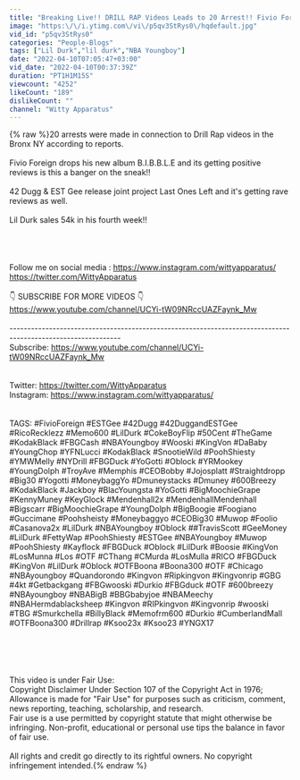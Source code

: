 ```yaml
---
title: "Breaking Live!! DRILL RAP Videos Leads to 20 Arrest!! Fivio Foreign & EST GEE\/42 Dugg Drop Bangers!!"
image: "https:\/\/i.ytimg.com\/vi\/p5qv3StRys0\/hqdefault.jpg"
vid_id: "p5qv3StRys0"
categories: "People-Blogs"
tags: ["Lil Durk","lil durk","NBA Youngboy"]
date: "2022-04-10T07:05:47+03:00"
vid_date: "2022-04-10T00:37:39Z"
duration: "PT1H1M15S"
viewcount: "4252"
likeCount: "189"
dislikeCount: ""
channel: "Witty Apparatus"
---
```

{% raw %}20 arrests were made in connection to Drill Rap videos in the Bronx NY according to reports.<br /><br />Fivio Foreign drops his new album B.I.B.B.L.E and its getting positive reviews is this  a banger on the sneak!!<br /><br />42 Dugg &amp; EST Gee release joint project Last Ones Left and it's getting rave reviews as well. <br /><br />Lil Durk sales 54k in his fourth week!!<br /><br /><br /><br /><br />Follow me on social media : <a rel="nofollow" target="blank" href="https://www.instagram.com/wittyapparatus/">https://www.instagram.com/wittyapparatus/</a><br /><a rel="nofollow" target="blank" href="https://twitter.com/WittyApparatus">https://twitter.com/WittyApparatus</a><br /><br />👇 SUBSCRIBE FOR MORE VIDEOS 👇<br /><a rel="nofollow" target="blank" href="https://www.youtube.com/channel/UCYi-tW09NRccUAZFaynk_Mw">https://www.youtube.com/channel/UCYi-tW09NRccUAZFaynk_Mw</a><br /><br />-------------------------------------------------------------------------------------------------------------<br />Subscribe: <a rel="nofollow" target="blank" href="https://www.youtube.com/channel/UCYi-tW09NRccUAZFaynk_Mw">https://www.youtube.com/channel/UCYi-tW09NRccUAZFaynk_Mw</a><br /><br /><br />Twitter: <a rel="nofollow" target="blank" href="https://twitter.com/WittyApparatus">https://twitter.com/WittyApparatus</a><br />Instagram:  <a rel="nofollow" target="blank" href="https://www.instagram.com/wittyapparatus/">https://www.instagram.com/wittyapparatus/</a><br /><br /><br />TAGS: #FivioForeign #ESTGee #42Dugg #42DuggandESTGee  #RicoRecklezz #Memo600  #LilDurk  #CokeBoyFlip  #50Cent #TheGame #KodakBlack #FBGCash  #NBAYoungboy #Wooski  #KingVon #DaBaby #YoungChop #YFNLucci  #KodakBlack  #SnootieWild #PoohShiesty #YMWMelly #NYDrill  #FBGDuck #YoGotti #Oblock  #YRMookey  #YoungDolph  #TroyAve #Memphis #CEOBobby #Jojosplatt #Straightdropp #Big30 #Yogotti #MoneybaggYo #Dmuneystacks #Dmuney  #600Breezy #KodakBlack #Jackboy  #BlacYoungsta #YoGotti #BigMoochieGrape  #KennyMuney #KeyGlock #Mendenhall2x #MendenhallMendenhall #Bigscarr #BigMoochieGrape #YoungDolph  #BigBoogie #Foogiano  #Guccimane #Poohsheisty #Moneybaggyo #CEOBig30  #Muwop #Foolio #Casanova2x #LilDurk #NBAYoungboy #Oblock  ##TravisScott #GeeMoney  #LilDurk #FettyWap #PoohShiesty #ESTGee #NBAYoungboy #Muwop #PoohShiesty   #Kayflock   #FBGDuck #Oblock  #LilDurk #Boosie  #KingVon #LosMunna #Los #OTF #CThang #CMurda #LosMulla  #RICO  #FBGDuck #KingVon #LilDurk  #Oblock  #OTFBoona #Boona300   #OTF #Chicago #NBAyoungboy  #Quandorondo  #Kingvon   #Ripkingvon    #Kingvonrip    #GBG  #4kt   #Getbackgang   #FBGwooski   #Durkio   #FBGduck   #OTF  #600breezy   #NBAyoungboy   #NBABigB  #BBGbabyjoe   #NBAMeechy   #NBAHermdablacksheep    #Kingvon   #RIPkingvon   #Kingvonrip #wooski #TBG #Smurkchella  #BillyBlack #Memofrm600 #Durkio #CumberlandMall  #OTFBoona300 #Drillrap #Ksoo23x #Ksoo23 #YNGX17<br /><br /><br /><br /><br /><br />This video is under Fair Use:<br />Copyright Disclaimer Under Section 107 of the Copyright Act in 1976; Allowance is made for &quot;Fair Use&quot; for purposes such as criticism, comment, news reporting, teaching, scholarship, and research.<br />Fair use is a use permitted by copyright statute that might otherwise be infringing. Non-profit, educational or personal use tips the balance in favor of fair use.<br /><br />All rights and credit go directly to its rightful owners. No copyright infringement intended.{% endraw %}
